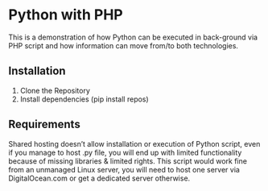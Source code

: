 Python with PHP
================================

This is a demonstration of how Python can be executed in back-ground via PHP script and how information can move from/to both technologies.

Installation
------------

  1. Clone the Repository
  2. Install dependencies (pip install repos)

Requirements
------------

Shared hosting doesn’t allow installation or execution of Python script, even if you manage to host .py file, you will end up with limited functionality because of missing libraries & limited rights. This script would work fine from an unmanaged Linux server, you will need to host one server via DigitalOcean.com or get a dedicated server otherwise.
